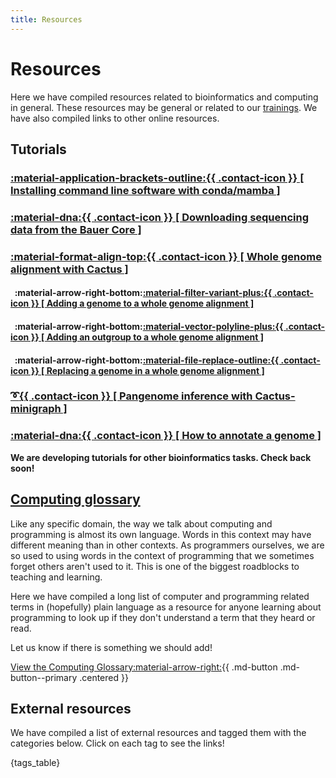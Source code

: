 ```yaml
---
title: Resources
---
```


<style>
    h4 {{
        font-weight: normal !important;
    }}
</style>

# Resources

Here we have compiled resources related to bioinformatics and computing in general. These resources may be general or related to our [trainings](../workshops). We have also compiled links to other online resources.

## Tutorials

### [:material-application-brackets-outline:{{ .contact-icon }} [ Installing command line software with conda/mamba ]](Tutorials/installing-command-line-software-conda-mamba.md)
### [:material-dna:{{ .contact-icon }} [ Downloading sequencing data from the Bauer Core ]](Tutorials/how-can-i-download-my-sequencing-data.md)
### [:material-format-align-top:{{ .contact-icon }} [ Whole genome alignment with Cactus ]](Tutorials/whole-genome-alignment-cactus.md)
####  &nbsp;&nbsp;:material-arrow-right-bottom:[:material-filter-variant-plus:{{ .contact-icon }} [ Adding a genome to a whole genome alignment ]](Tutorials/add-to-whole-genome-alignment-cactus.md)
####  &nbsp;&nbsp;:material-arrow-right-bottom:[:material-vector-polyline-plus:{{ .contact-icon }} [ Adding an outgroup to a whole genome alignment ]](Tutorials/add-outgroup-to-whole-genome-alignment-cactus.md)
####  &nbsp;&nbsp;:material-arrow-right-bottom:[:material-file-replace-outline:{{ .contact-icon }} [ Replacing a genome in a whole genome alignment ]](Tutorials/replace-genome-whole-genome-alignment-cactus.md)
### [:curly_loop:{{ .contact-icon }} [ Pangenome inference with Cactus-minigraph ]](Tutorials/pangenome-cactus-minigraph.md)
### [:material-dna:{{ .contact-icon }} [ How to annotate a genome ]](Tutorials/how-to-annotate-a-genome.md)

**We are developing tutorials for other bioinformatics tasks. Check back soon!**

## [Computing glossary](glossary.md)

Like any specific domain, the way we talk about computing and programming is almost its own language. Words in this context may have different meaning than in other contexts. 
As programmers ourselves, we are so used to using words in the context of programming that we sometimes forget others aren't used to it. This is one of the biggest roadblocks
to teaching and learning.

Here we have compiled a long list of computer and programming related terms in (hopefully) plain language as a resource for anyone learning about programming to look up if they
don't understand a term that they heard or read.

Let us know if there is something we should add!

[View the Computing Glossary:material-arrow-right:](glossary.md){{ .md-button .md-button--primary .centered }}

<!--

## Bioinformatics glossary

**Click here to go to the full glossary**

## Bioinformatics tools & software for sequence analysis

**Click here to go to the full list**

-->

## External resources

We have compiled a list of external resources and tagged them with the categories below. Click on each tag to see the links!

{tags_table}
